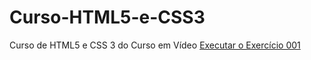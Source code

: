 # Curso-HTML5-e-CSS3
Curso de HTML5 e CSS 3 do Curso em Vídeo
<a href="https://magobare.github.io/Curso-HTML5-e-CSS3/Exerc%C3%ADcios/Ex0001/index.html">Executar o Exercício 001</a>